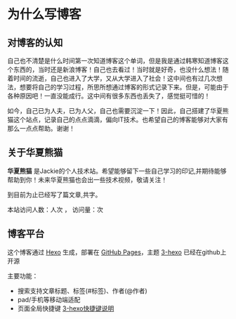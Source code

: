# 为什么写博客
## 对博客的认知

自己也不清楚是什么时间第一次知道博客这个单词，但是我是通过韩寒知道博客这个东西的，当时还是新浪博客！自己也去看过！当时就是好奇，也没什么想法！随着时间的流逝，自己也进入了大学，又从大学进入了社会！这中间也有过几次想法，想要将自己的学习过程，所思所想通过博客的形式记录下来。但是，可能由于各种原因吧！一直没能成行。这中间有很多东西也丢失了，感觉挺可惜的！

如今，自己已为人夫，已为人父，自己也需要沉淀一下！因此，自己搭建了华夏熊猫这个站点，记录自己的点点滴滴，偏向IT技术。也希望自己的博客能够对大家有那么一点点帮助。谢谢！
## 关于华夏熊猫
**华夏熊猫** 是Jackie的个人技术站。希望能够留下一些自己学习的印记,并期待能够帮助到你！未来华夏熊猫也会出一些技术视频，敬请关注！

到目前为止已经写了<code class="article_number"></code>篇文章,共<code class="site_word_count"></code>字。

本站访问人数：<code class="site_uv"></code>人次 ， 访问量：<code class="site_pv"></code>次

## 博客平台
这个博客通过 [Hexo](https://hexo.io/) 生成，部署在 [GitHub Pages](https://pages.github.com/)，主题 [3-hexo](https://github.com/yelog/hexo-theme-3-hexo) 已经在github上开源

主要功能：
- 搜索支持文章标题、标签(#标签)、作者(@作者)
- pad/手机等移动端适配
- 页面全局快捷键 <a href='http://yelog.org/2017/03/24/3-hexo-shortcuts/'>3-hexo快捷键说明</a>
